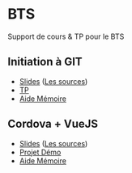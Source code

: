 # BTS

Support de cours &amp; TP pour le BTS

## Initiation à GIT
- [Slides](https://rawgit.com/c4software/bts/master/cours/git/index.html) ([Les sources](cours/git))
- [TP](#)
- [Aide Mémoire](https://github.com/c4software/cheatsheet/blob/master/git/README.md)

## Cordova + VueJS 

- [Slides](https://rawgit.com/c4software/bts/master/cours/cordova/index.html) ([Les sources](cours/cordova))
- [Projet Démo](https://github.com/c4software/vuejs-cordova-sample)
- [Aide Mémoire](https://github.com/c4software/cheatsheet/blob/master/cordova/README.md)
